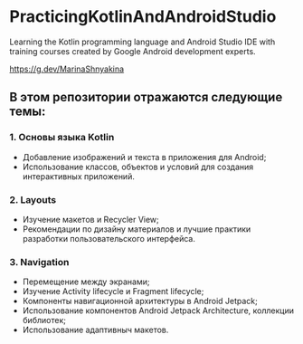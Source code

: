 # PracticingKotlinAndAndroidStudio

Learning the Kotlin programming language and Android Studio IDE 
with training courses created by Google Android development experts.

https://g.dev/MarinaShnyakina

## В этом репозитории отражаются следующие темы:

### 1. Основы языка Kotlin
  - Добавление изображений и текста в приложения для Android;
  - Использование классов, объектов и условий для создания интерактивных приложений.
     
### 2. Layouts
  - Изучение макетов и Recycler View;
  - Рекомендации по дизайну материалов и лучшие практики разработки пользовательского интерфейса.
    
### 3. Navigation
  - Перемещение между экранами;
  - Изучение Activity lifecycle и Fragment lifecycle;
  - Компоненты навигационной архитектуры в Android Jetpack;
  - Использование компонентов Android Jetpack Architecture, коллекции библиотек;
  - Использование адаптивныч макетов.
 

